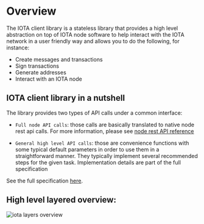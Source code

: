 # Overview

The IOTA client library is a stateless library that provides a high level 
abstraction on top of IOTA node software to help interact with the IOTA network 
in a user friendly way and allows you to do the following, for instance:

- Create messages and transactions
- Sign transactions
- Generate addresses
- Interact with an IOTA node

## IOTA client library in a nutshell

The library provides two types of API calls under a common interface:

* `Full node API calls`: those calls are basically translated to native node 
rest api calls. For more information, please see 
[node rest API reference](https://editor.swagger.io/?url=https://raw.githubusercontent.com/rufsam/protocol-rfcs/master/text/0026-rest-api/rest-api.yaml)

* `General high level API calls`: those are convenience functions with some 
typical default parameters in order to use them in a straightforward manner. 
They typically implement several recommended steps for the given task. 
Implementation details are part of the full specification

See the full specification [here](../specs/README.md).

## High level layered overview:
![iota layers overview](layered_overview.svg)